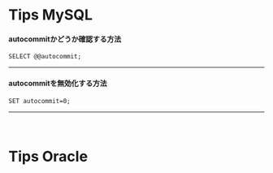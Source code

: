 # Tips MySQL
#### autocommitかどうか確認する方法<br>
``` MySQL
SELECT @@autocommit;
```
---

#### autocommitを無効化する方法<br>
```MySQL
SET autocommit=0;
```
---
<br>

# Tips Oracle
